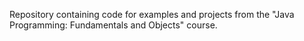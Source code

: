 Repository containing code for examples and projects from the "Java Programming: Fundamentals and Objects" course.

